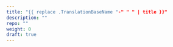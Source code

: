 ```yaml
---
title: "{{ replace .TranslationBaseName "-" " " | title }}"
description: ""
repo: ""
weight: 0
draft: true
---
```

